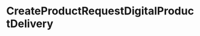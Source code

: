 # CreateProductRequestDigitalProductDelivery







<!-- This file was generated by liblab | https://liblab.com/ -->